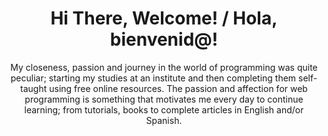 <div align="center">
  <div>
    <h1>Hi There, Welcome! / Hola, bienvenid@!</h1>
  </div>
  <div>
    My closeness, passion and journey in the world of programming was quite peculiar; starting my studies at an institute and then completing them self-taught using free online resources.
    The passion and affection for web programming is something that motivates me every day to continue learning; from tutorials, books to complete articles in English and/or Spanish.
  </div>
</div>
